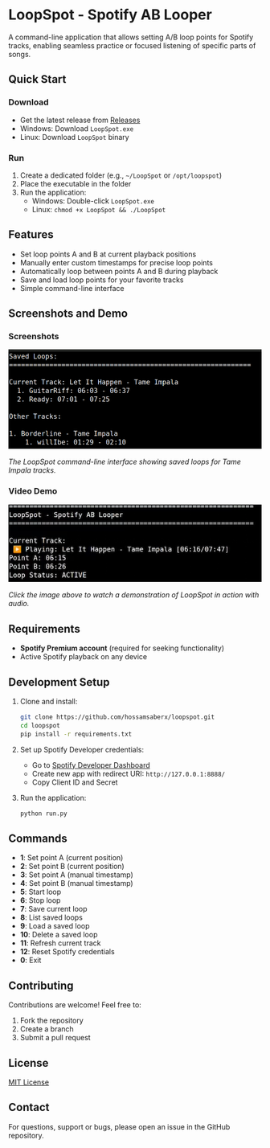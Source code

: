 # LoopSpot - Spotify AB Looper

A command-line application that allows setting A/B loop points for Spotify tracks, enabling seamless practice or focused listening of specific parts of songs.

## Quick Start

### Download
- Get the latest release from [Releases](https://github.com/hossamsaberx/loopspot/releases)
- Windows: Download `LoopSpot.exe`
- Linux: Download `LoopSpot` binary

### Run
1. Create a dedicated folder (e.g., `~/LoopSpot` or `/opt/loopspot`)
2. Place the executable in the folder
3. Run the application:
   - Windows: Double-click `LoopSpot.exe`
   - Linux: `chmod +x LoopSpot && ./LoopSpot`

## Features

- Set loop points A and B at current playback positions
- Manually enter custom timestamps for precise loop points
- Automatically loop between points A and B during playback
- Save and load loop points for your favorite tracks
- Simple command-line interface

## Screenshots and Demo

### Screenshots

![LoopSpot Interface](assets/images/LoopSpot.png)

*The LoopSpot command-line interface showing saved loops for Tame Impala tracks.*

### Video Demo

[![LoopSpot Demo Video](assets/images/Thumbnail.png)](https://youtu.be/wzKtVWIY1qw)

*Click the image above to watch a demonstration of LoopSpot in action with audio.*

## Requirements

- **Spotify Premium account** (required for seeking functionality)
- Active Spotify playback on any device

## Development Setup

1. Clone and install:
   ```bash
   git clone https://github.com/hossamsaberx/loopspot.git
   cd loopspot
   pip install -r requirements.txt
   ```

2. Set up Spotify Developer credentials:
   - Go to [Spotify Developer Dashboard](https://developer.spotify.com/dashboard)
   - Create new app with redirect URI: `http://127.0.0.1:8888/`
   - Copy Client ID and Secret

3. Run the application:
   ```bash
   python run.py
   ```

## Commands

- **1**: Set point A (current position)
- **2**: Set point B (current position)
- **3**: Set point A (manual timestamp)
- **4**: Set point B (manual timestamp)
- **5**: Start loop
- **6**: Stop loop
- **7**: Save current loop
- **8**: List saved loops
- **9**: Load a saved loop
- **10**: Delete a saved loop
- **11**: Refresh current track
- **12**: Reset Spotify credentials
- **0**: Exit

## Contributing

Contributions are welcome! Feel free to:
1. Fork the repository
2. Create a branch
3. Submit a pull request

## License

[MIT License](LICENSE)

## Contact

For questions, support or bugs, please open an issue in the GitHub repository.